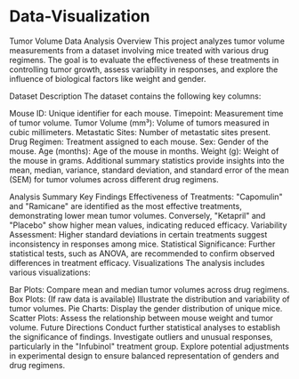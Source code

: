 # Data-Visualization
Tumor Volume Data Analysis
Overview
This project analyzes tumor volume measurements from a dataset involving mice treated with various drug regimens. The goal is to evaluate the effectiveness of these treatments in controlling tumor growth, assess variability in responses, and explore the influence of biological factors like weight and gender.

Dataset Description
The dataset contains the following key columns:

Mouse ID: Unique identifier for each mouse.
Timepoint: Measurement time of tumor volume.
Tumor Volume (mm³): Volume of tumors measured in cubic millimeters.
Metastatic Sites: Number of metastatic sites present.
Drug Regimen: Treatment assigned to each mouse.
Sex: Gender of the mouse.
Age (months): Age of the mouse in months.
Weight (g): Weight of the mouse in grams.
Additional summary statistics provide insights into the mean, median, variance, standard deviation, and standard error of the mean (SEM) for tumor volumes across different drug regimens.

Analysis Summary
Key Findings
Effectiveness of Treatments: "Capomulin" and "Ramicane" are identified as the most effective treatments, demonstrating lower mean tumor volumes. Conversely, "Ketapril" and "Placebo" show higher mean values, indicating reduced efficacy.
Variability Assessment: Higher standard deviations in certain treatments suggest inconsistency in responses among mice.
Statistical Significance: Further statistical tests, such as ANOVA, are recommended to confirm observed differences in treatment efficacy.
Visualizations
The analysis includes various visualizations:

Bar Plots: Compare mean and median tumor volumes across drug regimens.
Box Plots: (If raw data is available) Illustrate the distribution and variability of tumor volumes.
Pie Charts: Display the gender distribution of unique mice.
Scatter Plots: Assess the relationship between mouse weight and tumor volume.
Future Directions
Conduct further statistical analyses to establish the significance of findings.
Investigate outliers and unusual responses, particularly in the "Infubinol" treatment group.
Explore potential adjustments in experimental design to ensure balanced representation of genders and drug regimens.
